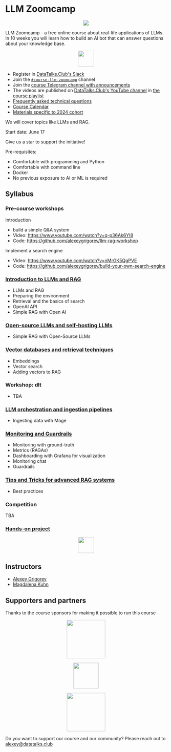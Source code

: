 # LLM Zoomcamp 
<p align="center">
  <img src="images/llm-zoomcamp.jpg"  />
</p>



LLM Zoomcamp - a free online course about real-life applications of LLMs. In 10 weeks you will learn how to build an AI bot that can answer questions about your 
knowledge base.


<p align="center">
  <a href="https://airtable.com/appPPxkgYLH06Mvbw/shr7WtxHEPXxaui0Q"><img src="https://user-images.githubusercontent.com/875246/185755203-17945fd1-6b64-46f2-8377-1011dcb1a444.png" height="50" /></a>
</p>

- Register in [DataTalks.Club's Slack](https://datatalks.club/slack.html)
- Join the [`#course-llm-zoomcamp`](https://app.slack.com/client/T01ATQK62F8/C06TEGTGM3J) channel
- Join the [course Telegram channel with announcements](https://t.me/llm_zoomcamp)
- The videos are published on [DataTalks.Club's YouTube channel](https://www.youtube.com/c/DataTalksClub) in [the course playlist](https://www.youtube.com/playlist?list=PL3MmuxUbc_hKiIVNf7DeEt_tGjypOYtKV)
- [Frequently asked technical questions](https://docs.google.com/document/d/1m2KexowAXTmexfC5rVTCSnaShvdUQ8Ag2IEiwBDHxN0/edit?usp=sharing)
- [Course Calendar](https://calendar.google.com/calendar/?cid=NjkxOThkOGFhZmUyZmQwMzZjNDFkNmE2ZDIyNjE5YjdiMmQyZDVjZTYzOGMxMzQyZmNkYjE5Y2VkNDYxOTUxY0Bncm91cC5jYWxlbmRhci5nb29nbGUuY29t)
- [Materials specific to 2024 cohort](cohorts/2024/)


We will cover topics like LLMs and RAG.

Start date: June 17

Give us a star to support the initiative! 

Pre-requisites:

* Comfortable with programming and Python
* Comfortable with command line
* Docker
* No previous exposure to AI or ML is required


## Syllabus

### Pre-course workshops

Introduction

* build a simple Q&A system 
* Video: https://www.youtube.com/watch?v=q-p36Ak6YI8
* Code: https://github.com/alexeygrigorev/llm-rag-workshop

Implement a search engine

* Video: https://www.youtube.com/watch?v=nMrGK5QgPVE
* Code: https://github.com/alexeygrigorev/build-your-own-search-engine

### [Introduction to LLMs and RAG](01-intro/)

* LLMs and RAG
* Preparing the environment 
* Retrieval and the basics of search
* OpenAI API
* Simple RAG with Open AI

### [Open-source LLMs and self-hosting LLMs](02-open-source/)

* Simple RAG with Open-Source LLMs

### [Vector databases and retrieval techniques](03-vector-search/)

* Embeddings
* Vector search
* Adding vectors to RAG

### Workshop: dlt

* TBA

### [LLM orchestration and ingestion pipelines](04-orchestration/)

* Ingesting data with Mage

### [Monitoring and Guardrails](05-monitoring/)

* Monitoring with ground-truth
* Metrics (RAGAs)
* Dashboarding with Grafana for visualization
* Monitoring chat
* Guardrails


### [Tips and Tricks for advanced RAG systems](06-best-practices/)

* Best practices


### Competition

TBA

### [Hands-on project](project.md)

<p align="center">
  <a href="https://airtable.com/appPPxkgYLH06Mvbw/shr7WtxHEPXxaui0Q"><img src="https://user-images.githubusercontent.com/875246/185755203-17945fd1-6b64-46f2-8377-1011dcb1a444.png" height="50" /></a>
</p>

## Instructors

- [Alexey Grigorev](https://linkedin.com/in/agrigorev/)
- [Magdalena Kuhn](https://www.linkedin.com/in/magdalenakuhn/)



## Supporters and partners

Thanks to the course sponsors for making it possible to run this course

<p align="center">
  <a href="https://mage.ai/">
    <img height="120" src="https://github.com/DataTalksClub/data-engineering-zoomcamp/raw/main/images/mage.svg">
  </a>
</p>

<p align="center">
  <a href="https://dlthub.com/">
    <img height="80" src="https://github.com/DataTalksClub/data-engineering-zoomcamp/raw/main/images/dlthub.png">
  </a>
</p>

<p align="center">
  <a href="https://saturncloud.io/">
    <img height="120" src="images/saturn-cloud.png">
  </a>
</p>


Do you want to support our course and our community? Please reach out to [alexey@datatalks.club](alexey@datatalks.club)
